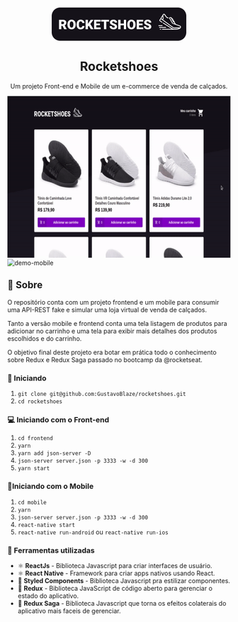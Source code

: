 <h1 align="center">
    <img alt="RocketShoes" src="logo_2.png"/>
    <br>
    <br>
    Rocketshoes
</h1>

<p align="center">
  Um projeto Front-end e Mobile de um e-commerce de venda de calçados.
</p>

<div>
  <img src="rocketshoes.gif" alt="demo-web" height="365">
  <img src="mobile_demo.gif" alt="demo-mobile" height="365">
</div>

## :scroll: Sobre

O repositório conta com um projeto frontend e um mobile para consumir uma API-REST fake e simular uma loja virtual de venda de calçados.

Tanto a versão mobile e frontend conta uma tela listagem de produtos para adicionar no carrinho e uma tela para exibir mais detalhes dos produtos escolhidos e do carrinho.

O objetivo final deste projeto era botar em prática todo o conhecimento sobre Redux e Redux Saga passado no bootcamp da @rocketseat.

### :rocket: Iniciando 
1. `git clone git@github.com:GustavoBlaze/rocketshoes.git`
2. `cd rocketshoes`

### 💻 Iniciando com o Front-end 
1. `cd frontend`
2. `yarn`
3. `yarn add json-server -D`
4. `json-server server.json -p 3333 -w -d 300`
5. `yarn start`

### 📱Iniciando com o Mobile 
1. `cd mobile`
2. `yarn`
3. `json-server server.json -p 3333 -w -d 300`
4. `react-native start`
5. `react-native run-android` ou `react-native run-ios`

### 🧰  Ferramentas utilizadas
- ⚛️ **ReactJs** - Biblioteca Javascript para criar interfaces de usuário.
- ⚛️ **React Native** - Framework para criar apps nativos usando React.
- 💅 **Styled Components** - Biblioteca Javascript pra estilizar componentes.
- 🔁 **Redux** - Biblioteca JavaScript de código aberto para gerenciar o estado do aplicativo.
- 🔂 **Redux Saga** - Biblioteca Javascript que torna os efeitos colaterais do aplicativo mais faceis de gerenciar.
